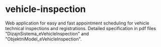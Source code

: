 # vehicle-inspection

Web application for easy and fast appointment scheduling for vehicle technical inspections and registrations.
Detailed specification in pdf files "DizajnSistema_eVehicleInspection" and "ObjektniModel_eVehicleInspection".
